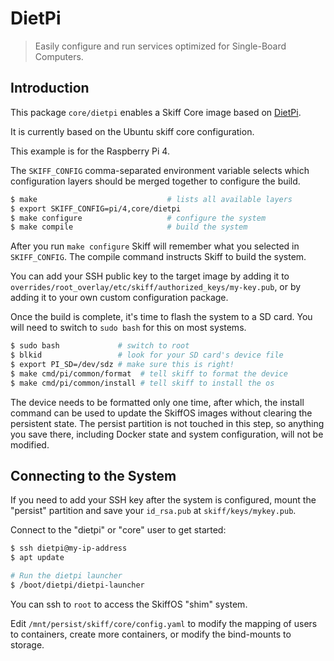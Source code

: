 # DietPi

> Easily configure and run services optimized for Single-Board Computers.

## Introduction

This package `core/dietpi` enables a Skiff Core image based on [DietPi].

[DietPi]: https://github.com/MichaIng/DietPi

It is currently based on the Ubuntu skiff core configuration.

This example is for the Raspberry Pi 4.

The `SKIFF_CONFIG` comma-separated environment variable selects which
configuration layers should be merged together to configure the build.

```sh
$ make                             # lists all available layers
$ export SKIFF_CONFIG=pi/4,core/dietpi
$ make configure                   # configure the system
$ make compile                     # build the system
```

After you run `make configure` Skiff will remember what you selected in
`SKIFF_CONFIG`. The compile command instructs Skiff to build the system.

You can add your SSH public key to the target image by adding it to
`overrides/root_overlay/etc/skiff/authorized_keys/my-key.pub`, or by adding it
to your own custom configuration package.

Once the build is complete, it's time to flash the system to a SD card. You will
need to switch to `sudo bash` for this on most systems.

```sh
$ sudo bash             # switch to root
$ blkid                 # look for your SD card's device file
$ export PI_SD=/dev/sdz # make sure this is right!
$ make cmd/pi/common/format  # tell skiff to format the device
$ make cmd/pi/common/install # tell skiff to install the os
```

The device needs to be formatted only one time, after which, the install command
can be used to update the SkiffOS images without clearing the persistent state.
The persist partition is not touched in this step, so anything you save there,
including Docker state and system configuration, will not be modified.

## Connecting to the System

If you need to add your SSH key after the system is configured, mount the
"persist" partition and save your `id_rsa.pub` at `skiff/keys/mykey.pub`.

Connect to the "dietpi" or "core" user to get started:

```sh
$ ssh dietpi@my-ip-address
$ apt update

# Run the dietpi launcher
$ /boot/dietpi/dietpi-launcher
```

You can ssh to `root` to access the SkiffOS "shim" system.

Edit `/mnt/persist/skiff/core/config.yaml` to modify the mapping of users to
containers, create more containers, or modify the bind-mounts to storage.
